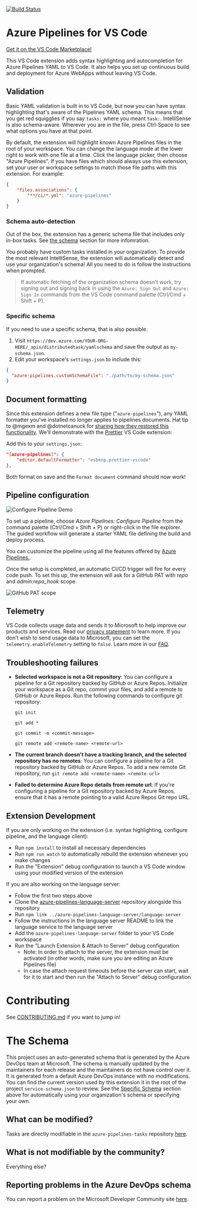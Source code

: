 [![Build Status](https://dev.azure.com/mseng/PipelineTools/_apis/build/status%2FVSCode%20Extension%2Fvscode-extension-ci?repoName=microsoft%2Fazure-pipelines-vscode&branchName=main)](https://dev.azure.com/mseng/PipelineTools/_build/latest?definitionId=17236&repoName=microsoft%2Fazure-pipelines-vscode&branchName=main)

# Azure Pipelines for VS Code

[Get it on the VS Code Marketplace!](https://marketplace.visualstudio.com/items?itemName=ms-azure-devops.azure-pipelines)

This VS Code extension adds syntax highlighting and autocompletion for Azure Pipelines YAML to VS Code. It also helps you set up continuous build and deployment for Azure WebApps without leaving VS Code.

## Validation

Basic YAML validation is built in to VS Code, but now you can have syntax highlighting that's aware of the Pipelines YAML schema. This means that you get red squigglies if you say `tasks:` where you meant `task:`. IntelliSense is also schema-aware. Wherever you are in the file, press Ctrl-Space to see what options you have at that point.

By default, the extension will highlight known Azure Pipelines files in the root of your workspace. You can change the language mode at the lower right to work with one file at a time. Click the language picker, then choose "Azure Pipelines". If you have files which should always use this extension, set your user or workspace settings to match those file paths with this extension. For example:

```json
{
    "files.associations": {
        "**/ci/*.yml": "azure-pipelines"
    }
}
```

### Schema auto-detection

Out of the box, the extension has a generic schema file that includes only in-box tasks. See [the schema](#the-schema) section for more infomration.

You probably have custom tasks installed in your organization.
To provide the most relevant IntelliSense, the extension will automatically detect and use your organization's schema! All you need to do is follow the instructions when prompted.

> If automatic fetching of the organization schema doesn't work, try signing out and signing back in using the `Azure: Sign Out` and `Azure: Sign In` commands from the VS Code command palette (Ctrl/Cmd + Shift + P).

### Specific schema

If you need to use a specific schema, that is also possible.

1. Visit `https://dev.azure.com/YOUR-ORG-HERE/_apis/distributedtask/yamlschema` and save the output as `my-schema.json`.
2. Edit your workspace's `settings.json` to include this:
```json
{
  "azure-pipelines.customSchemaFile": "./path/to/my-schema.json"
}
```

## Document formatting

Since this extension defines a new file type ("`azure-pipelines`"), any YAML formatter you've installed no longer applies to pipelines documents.
Hat tip to @mgexm and @dotnetcanuck for [sharing how they restored this functionality](https://github.com/microsoft/azure-pipelines-vscode/issues/209#issuecomment-718168926).
We'll demonstrate with the [Prettier](https://marketplace.visualstudio.com/items?itemName=esbenp.prettier-vscode) VS Code extension:

Add this to your `settings.json`:
```json
"[azure-pipelines]": {
    "editor.defaultFormatter": "esbenp.prettier-vscode"
},
```

Both format on save and the `Format document` command should now work!

## Pipeline configuration

![Configure Pipeline Demo](https://raw.githubusercontent.com/microsoft/azure-pipelines-vscode/main/resources/configure-pipeline.gif)

To set up a pipeline, choose *Azure Pipelines: Configure Pipeline* from the command palette (Ctrl/Cmd + Shift + P) or right-click in the file explorer. The guided workflow will generate a starter YAML file defining the build and deploy process.

You can customize the pipeline using all the features offered by [Azure Pipelines.](https://azure.microsoft.com/services/devops/pipelines/).

Once the setup is completed, an automatic CI/CD trigger will fire for every code push. To set this up, the extension will ask for a GitHub PAT with *repo* and *admin:repo_hook* scope.

![GitHub PAT scope](resources/gitHubPatScope.png)

## Telemetry

VS Code collects usage data and sends it to Microsoft to help improve our products and services. Read our [privacy statement](https://go.microsoft.com/fwlink/?LinkID=528096&clcid=0x409) to learn more. If you don’t wish to send usage data to Microsoft, you can set the `telemetry.enableTelemetry` setting to `false`. Learn more in our [FAQ](https://code.visualstudio.com/docs/supporting/faq#_how-to-disable-telemetry-reporting).

## Troubleshooting failures

- **Selected workspace is not a Git repository**: You can configure a pipeline for a Git repository backed by GitHub or Azure Repos. Initialize your workspace as a Git repo, commit your files, and add a remote to GitHub or Azure Repos. Run the following commands to configure git repository:

    `git init`

    `git add *`

    `git commit -m <commit-message>`

    `git remote add <remote-name> <remote-url>`

- **The current branch doesn't have a tracking branch, and the selected repository has no remotes**: You can configure a pipeline for a Git repository backed by GitHub or Azure Repos. To add a new remote Git repository, run `git remote add <remote-name> <remote-url>`

- **Failed to determine Azure Repo details from remote url**: If you're configuring a pipeline for a Git repository backed by Azure Repos, ensure that it has a remote pointing to a valid Azure Repos Git repo URL.

## Extension Development

If you are only working on the extension (i.e. syntax highlighting, configure pipeline, and the language client):
- Run `npm install` to install all necessary dependencies
- Run `npm run watch` to automatically rebuild the extension whenever you make changes
- Run the "Extension" debug configuration to launch a VS Code window using your modified version of the extension

If you are also working on the language server:
- Follow the first two steps above
- Clone the [azure-pipelines-language-server](https://github.com/microsoft/azure-pipelines-language-server) repository alongside this repository
- Run `npm link ../azure-pipelines-language-server/language-server`
- Follow the instructions in the language server README to link the language service to the language server
- Add the `azure-pipelines-language-server` folder to your VS Code workspace
- Run the "Launch Extension & Attach to Server" debug configuration
    - Note: In order to attach to the server, the extension must be activated (in other words, make sure you are editing an Azure Pipelines file)
    - In case the attach request timeouts before the server can start, wait for it to start and then run the "Attach to Server" debug configuration

# Contributing

See [CONTRIBUTING.md](CONTRIBUTING.md) if you want to jump in!

# The Schema

This project uses an auto-generated schema that is generated by the Azure DevOps team at Microsoft. The schema is manually updated by the maintainers for each release and the maintainers do not have control over it. It is generated from a default Azure DevOps instance with no modifications. You can find the current version used by this extension it in the root of the project `service-schema.json` to review. See the [Specific Schema](#specific-schema) section above for automatically using your organization's schema or specifying your own.

## What can be modified?
Tasks are directly modifiable in the `azure-pipelines-tasks` repository [here](https://github.com/microsoft/azure-pipelines-tasks).

## What is not modifiable by the community?
Everything else?

## Reporting problems in the Azure DevOps schema
You can report a problem on the Microsoft Developer Community site [here](https://developercommunity.visualstudio.com/AzureDevOps/report).

